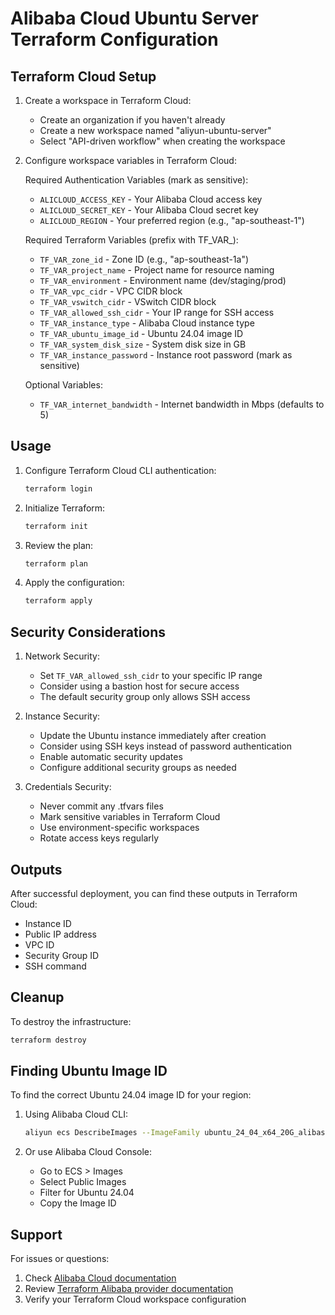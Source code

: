 # Alibaba Cloud Ubuntu Server Terraform Configuration

## Terraform Cloud Setup

1. Create a workspace in Terraform Cloud:
   - Create an organization if you haven't already
   - Create a new workspace named "aliyun-ubuntu-server"
   - Select "API-driven workflow" when creating the workspace

2. Configure workspace variables in Terraform Cloud:

   Required Authentication Variables (mark as sensitive):
   - `ALICLOUD_ACCESS_KEY` - Your Alibaba Cloud access key
   - `ALICLOUD_SECRET_KEY` - Your Alibaba Cloud secret key
   - `ALICLOUD_REGION` - Your preferred region (e.g., "ap-southeast-1")

   Required Terraform Variables (prefix with TF_VAR_):
   - `TF_VAR_zone_id` - Zone ID (e.g., "ap-southeast-1a")
   - `TF_VAR_project_name` - Project name for resource naming
   - `TF_VAR_environment` - Environment name (dev/staging/prod)
   - `TF_VAR_vpc_cidr` - VPC CIDR block
   - `TF_VAR_vswitch_cidr` - VSwitch CIDR block
   - `TF_VAR_allowed_ssh_cidr` - Your IP range for SSH access
   - `TF_VAR_instance_type` - Alibaba Cloud instance type
   - `TF_VAR_ubuntu_image_id` - Ubuntu 24.04 image ID
   - `TF_VAR_system_disk_size` - System disk size in GB
   - `TF_VAR_instance_password` - Instance root password (mark as sensitive)

   Optional Variables:
   - `TF_VAR_internet_bandwidth` - Internet bandwidth in Mbps (defaults to 5)

## Usage

1. Configure Terraform Cloud CLI authentication:
   ```bash
   terraform login
   ```

2. Initialize Terraform:
   ```bash
   terraform init
   ```

3. Review the plan:
   ```bash
   terraform plan
   ```

4. Apply the configuration:
   ```bash
   terraform apply
   ```

## Security Considerations

1. Network Security:
   - Set `TF_VAR_allowed_ssh_cidr` to your specific IP range
   - Consider using a bastion host for secure access
   - The default security group only allows SSH access

2. Instance Security:
   - Update the Ubuntu instance immediately after creation
   - Consider using SSH keys instead of password authentication
   - Enable automatic security updates
   - Configure additional security groups as needed

3. Credentials Security:
   - Never commit any .tfvars files
   - Mark sensitive variables in Terraform Cloud
   - Use environment-specific workspaces
   - Rotate access keys regularly

## Outputs

After successful deployment, you can find these outputs in Terraform Cloud:
- Instance ID
- Public IP address
- VPC ID
- Security Group ID
- SSH command

## Cleanup

To destroy the infrastructure:
```bash
terraform destroy
```

## Finding Ubuntu Image ID

To find the correct Ubuntu 24.04 image ID for your region:

1. Using Alibaba Cloud CLI:
   ```bash
   aliyun ecs DescribeImages --ImageFamily ubuntu_24_04_x64_20G_alibase
   ```

2. Or use Alibaba Cloud Console:
   - Go to ECS > Images
   - Select Public Images
   - Filter for Ubuntu 24.04
   - Copy the Image ID

## Support

For issues or questions:
1. Check [Alibaba Cloud documentation](https://www.alibabacloud.com/help)
2. Review [Terraform Alibaba provider documentation](https://registry.terraform.io/providers/aliyun/alicloud/latest/docs)
3. Verify your Terraform Cloud workspace configuration